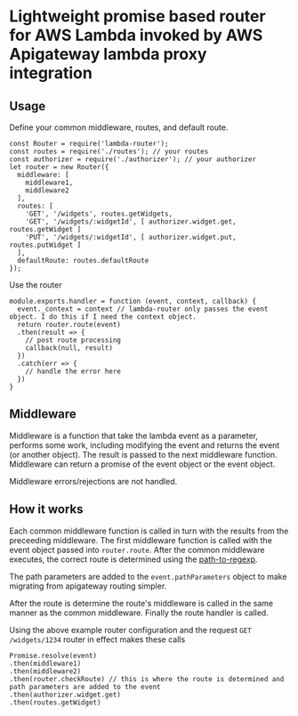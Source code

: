 # Lightweight promise based router for AWS Lambda invoked by AWS Apigateway lambda proxy integration

## Usage
Define your common middleware, routes, and default route.
```
const Router = require('lambda-router');
const routes = require('./routes'); // your routes
const authorizer = require('./authorizer'); // your authorizer
let router = new Router({
  middleware: [
  	middleware1,
  	middleware2
  ],
  routes: [
  	'GET', '/widgets', routes.getWidgets,
  	'GET', '/widgets/:widgetId', [ authorizer.widget.get, routes.getWidget ]
  	'PUT', '/widgets/:widgetId', [ authorizer.widget.put, routes.putWidget ]
  ],
  defaultRoute: routes.defaultRoute
});
```

Use the router
```
module.exports.handler = function (event, context, callback) {
  event._context = context // lambda-router only passes the event object. I do this if I need the context object.
  return router.route(event)
  .then(result => {
  	// post route processing
  	callback(null, result)
  })
  .catch(err => {
  	// handle the error here
  })
}
```

## Middleware
Middleware is a function that take the lambda event as a parameter, performs some work, including modifying the event and returns the event (or another object).
The result is passed to the next middleware function. Middleware can return a promise of the event object or the event object.

Middleware errors/rejections are not handled.

## How it works
Each common middleware function is called in turn with the results from the preceeding middleware. The first middleware function is called with the event object passed into `router.route`.
After the common middleware executes, the correct route is determined using the [path-to-regexp](https://github.com/pillarjs/path-to-regexp).

The path parameters are added to the `event.pathParameters` object to make migrating from apigateway routing simpler.

After the route is determine the route's middleware is called in the same manner as the common middleware. Finally the route handler is called.

Using the above example router configuration and the request `GET /widgets/1234` router in effect makes these calls
```
Promise.resolve(event)
.then(middleware1)
.then(middleware2)
.then(router.checkRoute) // this is where the route is determined and path parameters are added to the event
.then(authorizer.widget.get)
.then(routes.getWidget)
```

